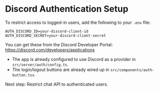 # Discord Authentication Setup

To restrict access to logged-in users, add the following to your `.env` file:

```
AUTH_DISCORD_ID=your-discord-client-id
AUTH_DISCORD_SECRET=your-discord-client-secret
```

You can get these from the Discord Developer Portal: https://discord.com/developers/applications

- The app is already configured to use Discord as a provider in `src/server/auth/config.ts`.
- The login/logout buttons are already wired up in `src/components/auth-button.tsx`.

Next step: Restrict chat API to authenticated users.
